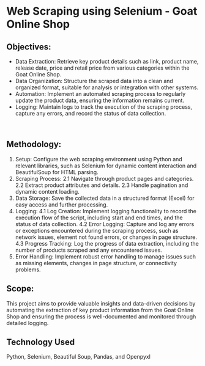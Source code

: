 # Web Scraping using Selenium - Goat Online Shop

## Objectives: 

  - Data Extraction: Retrieve key product details such as link, product name, release date, price and retail price from various categories within the Goat Online Shop.
  - Data Organization: Structure the scraped data into a clean and organized format, suitable for analysis or integration with other systems.
  - Automation: Implement an automated scraping process to regularly update the product data, ensuring the information remains current.
  - Logging: Maintain logs to track the execution of the scraping process, capture any errors, and record the status of data collection.

<br/>

## Methodology: 

  1. Setup: Configure the web scraping environment using Python and relevant libraries, such as Selenium for dynamic content interaction and BeautifulSoup for HTML parsing.
  2. Scraping Process:
  2.1 Navigate through product pages and categories.
  2.2 Extract product attributes and details.
  2.3 Handle pagination and dynamic content loading.
  3. Data Storage: Save the collected data in a structured format (Excel) for easy access and further processing.
  4. Logging:
     4.1 Log Creation: Implement logging functionality to record the execution flow of the script, including start and end times, and the status of data collection.
     4.2 Error Logging: Capture and log any errors or exceptions encountered during the scraping process, such as network issues, element not found errors, or changes in page structure.
     4.3 Progress Tracking: Log the progress of data extraction, including the number of products scraped and any encountered issues.
  5. Error Handling: Implement robust error handling to manage issues such as missing elements, changes in page structure, or connectivity problems.


## Scope: 

This project aims to provide valuable insights and data-driven decisions by automating the extraction of key product information from the Goat Online Shop and ensuring the process is well-documented and monitored through detailed logging.

## Technology Used
Python, Selenium, Beautiful Soup, Pandas, and Openpyxl

